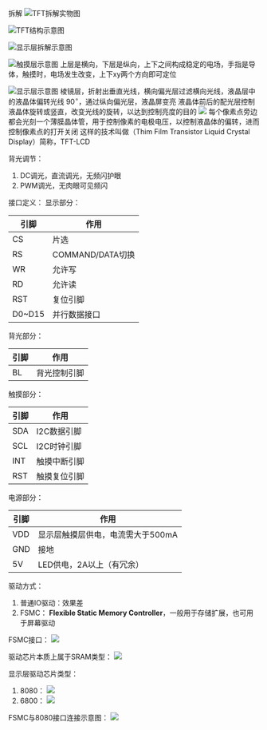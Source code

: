 拆解
![TFT拆解实物图](../../../image/触摸屏-1757081768669.webp)

![TFT结构示意图](../../../image/触摸屏-1757082011455.webp)


![显示层拆解示意图](../../../image/触摸屏-1757082074146.webp)

![触摸层示意图](../../../image/触摸屏-1757082162323.webp)
上层是横向，下层是纵向，上下之间构成稳定的电场，手指是导体，触摸时，电场发生改变，上下xy两个方向即可定位


![显示层示意图](../../../image/触摸屏-1757082444245.webp)
棱镜层，折射出垂直光线，横向偏光层过滤横向光线，液晶层中的液晶体偏转光线 $90^\circ$，通过纵向偏光层，液晶屏变亮
液晶体前后的配光层控制液晶体旋转或竖直，改变光线的旋转，以达到控制亮度的目的
![](../../../image/触摸屏-1757082925572.webp)
每个像素点旁边都会光刻一个薄膜晶体管，用于控制像素的电极电压，以控制液晶体的偏转，进而控制像素点的打开关闭
这样的技术叫做（Thim Film Transistor Liquid Crystal Display）简称，TFT-LCD

背光调节：
1. DC调光，直流调光，无频闪护眼
2. PWM调光，无肉眼可见频闪

接口定义：
显示部分：

| 引脚     | 作用             |
| ------ | -------------- |
| CS     | 片选             |
| RS     | COMMAND/DATA切换 |
| WR     | 允许写            |
| RD     | 允许读            |
| RST    | 复位引脚           |
| D0~D15 | 并行数据接口         |

背光部分：

| 引脚  | 作用     |
| --- | ------ |
| BL  | 背光控制引脚 |
触摸部分：

| 引脚  | 作用      |
| --- | ------- |
| SDA | I2C数据引脚 |
| SCL | I2C时钟引脚 |
| INT | 触摸中断引脚  |
| RST | 触摸复位引脚  |
电源部分：

| 引脚  | 作用                  |
| --- | ------------------- |
| VDD | 显示层触摸层供电，电流需大于500mA |
| GND | 接地                  |
| 5V  | LED供电，2A以上（有冗余）     |

驱动方式：
1. 普通IO驱动：效果差
2. FSMC： **Flexible Static Memory Controller**，一般用于存储扩展，也可用于屏幕驱动

FSMC接口：
![](../../../image/触摸屏-1757088698860.webp)

驱动芯片本质上属于SRAM类型：
![](../../../image/触摸屏-1757088729913.webp)

显示层驱动芯片类型：
1. 8080：
![](../../../image/触摸屏-1757088772558.webp)
2. 6800：
![](../../../image/触摸屏-1757088799054.webp)

FSMC与8080接口连接示意图：
![](../../../image/触摸屏-1757088827439.webp)

